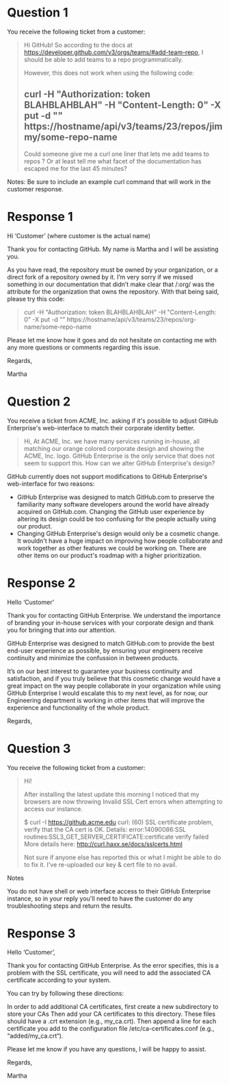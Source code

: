 # Question 1

You receive the following ticket from a customer:

> Hi GitHub!
> So according to the docs at https://developer.github.com/v3/orgs/teams/#add-team-repo, I should be able to add teams to a repo programmatically.
>
> However, this does not work when using the following code:
>
> curl -H "Authorization: token BLAHBLAHBLAH" -H "Content-Length: 0" -X put -d "" https://hostname/api/v3/teams/23/repos/jimmy/some-repo-name
>-
> Could someone give me a curl one liner that lets me add teams to repos ? Or at least tell me what facet of the documentation has escaped me for the last 45 minutes?

Notes:
Be sure to include an example curl command that will work in the customer response.

# Response 1

Hi ‘Customer’ (where customer is the actual name)

Thank you for contacting GitHub. My name is Martha and I will be assisting you.  

As you have read, the repository must be owned by your organization, or a direct fork of a repository owned by it.  I’m very sorry if we missed something in our documentation that didn’t make clear that /:org/ was the attribute for the organization that owns the repository. With that being said, please try this code:

> curl -H "Authorization: token BLAHBLAHBLAH" -H "Content-Length: 0" -X put -d "" https://hostname/api/v3/teams/23/repos/org-name/some-repo-name

Please let me know how it goes and do not hesitate on contacting me with any more questions or comments regarding this issue.

Regards,

Martha

# Question 2

You receive a ticket from ACME, Inc. asking if it's possible to adjust GitHub Enterprise's web-interface to match their corporate identity better.

> Hi,
> At ACME, Inc. we have many services running in-house, all matching our orange colored corporate design and showing the ACME, Inc. logo. GitHub Enterprise is the only service that does not seem to support this. How can we alter GitHub Enterprise's design?

GitHub currently does not support modifications to GitHub Enterprise's web-interface for two reasons:

* GitHub Enterprise was designed to match GitHub.com to preserve the familiarity many software developers around the world have already acquired on GitHub.com. Changing the GitHub user experience by altering its design could be too confusing for the people actually using our product.
* Changing GitHub Enterprise's design would only be a cosmetic change. It wouldn't have a huge impact on improving how people collaborate and work together as other features we could be working on. There are other items on our product's roadmap with a higher prioritization.

# Response 2

Hello ‘Customer’

Thank you for contacting GitHub Enterprise.  We understand the importance of branding your in-house services with your corporate design and thank you for bringing that into our attention. 

GitHub Enterprise was designed to match GitHub.com to provide the best end-user experience as possible, by ensuring your engineers receive continuity and minimize the confussion in between products.

It’s on our best interest to guarantee your business continuity and satisfaction, and if you truly believe that this cosmetic change would have a great impact on  the way people collaborate in your organization while using GitHub Enterprise I would escalate this to my next level, as for now, our Engineering department is working in other items that will improve the experience and functionality of the whole product.

Regards, 

# Question 3

You receive the following ticket from a customer:

> Hi!
>
> After installing the latest update this morning I noticed that my browsers are now throwing Invalid SSL Cert errors when attempting to access our instance.
>
> $ curl -I https://github.acme.edu
> curl: (60) SSL certificate problem, verify that the CA cert is OK. Details:
> error:14090086:SSL routines:SSL3_GET_SERVER_CERTIFICATE:certificate verify failed
> More details here: http://curl.haxx.se/docs/sslcerts.html
>
> Not sure if anyone else has reported this or what I might be able to do to fix it. I've re-uploaded our key & cert file to no avail.

Notes

You do not have shell or web interface access to their GitHub Enterprise instance, so in your reply you'll need to have the customer do any troubleshooting steps and return the results.

# Response 3

Hello ‘Customer’,

Thank you for contacting GitHub Enterprise. As the error specifies, this is a problem with the  SSL certificate, you will need to add the associated CA certificate according to your system.

You can try by following these directions:

In order to add additional CA certificates, first create a new subdirectory to store your CAs
Then add your CA certificates to this directory. These files should have a .crt extension (e.g., my_ca.crt). Then append a line for each certificate you add to the configuration file /etc/ca-certificates.conf (e.g., “added/my_ca.crt“). 

Please let me know if you have any questions, I will be happy to assist.

Regards,

Martha
